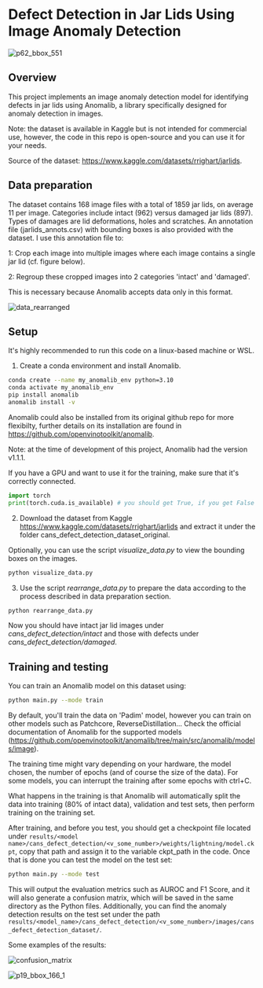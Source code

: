 # Defect Detection in Jar Lids Using Image Anomaly Detection
![p62_bbox_551](https://github.com/user-attachments/assets/0907cd8e-2b34-48a7-873f-9ef817928344)

## Overview
This project implements an image anomaly detection model for identifying defects in jar lids using Anomalib, a library specifically designed for anomaly detection in images. 

Note: the dataset is available in Kaggle but is not intended for commercial use, however, the code in this repo is open-source and you can use it for your needs.

Source of the dataset: https://www.kaggle.com/datasets/rrighart/jarlids.

## Data preparation
The dataset contains 168 image files with a total of 1859 jar lids, on average 11 per image. Categories include intact (962) versus damaged jar lids (897). 
Types of damages are lid deformations, holes and scratches. An annotation file (jarlids_annots.csv) with bounding boxes is also provided with the dataset.
I use this annotation file to:

1: Crop each image into multiple images where each image contains a single jar lid (cf. figure below).

2: Regroup these cropped images into 2 categories 'intact' and 'damaged'.

This is necessary because Anomalib accepts data only in this format.

![data_rearranged](https://github.com/user-attachments/assets/c9c4e11e-6d98-40c1-9bbd-55825a0b5f7a)

## Setup 
It's highly recommended to run this code on a linux-based machine or WSL.
1. Create a conda environment and install Anomalib.
```bash
conda create --name my_anomalib_env python=3.10
conda activate my_anomalib_env
pip install anomalib
anomalib install -v
```
Anomalib could also be installed from its original github repo for more flexibilty, further details on its installation are found in https://github.com/openvinotoolkit/anomalib.

Note: at the time of development of this project, Anomalib had the version v1.1.1.

If you have a GPU and want to use it for the training, make sure that it's correctly connected.

```python
import torch
print(torch.cuda.is_available) # you should get True, if you get False then reinstall a compatible torch version.
```

2. Download the dataset from Kaggle https://www.kaggle.com/datasets/rrighart/jarlids and extract it under the folder cans_defect_detection_dataset_original.

Optionally, you can use the script *visualize_data.py* to view the bounding boxes on the images.
```bash
python visualize_data.py
```

3. Use the script *rearrange_data.py* to prepare the data according to the process described in data preparation section.
```bash
python rearrange_data.py
```
Now you should have intact jar lid images under *cans_defect_detection/intact* and those with defects under *cans_defect_detection/damaged*.

## Training and testing
You can train an Anomalib model on this dataset using:
```bash
python main.py --mode train
```
By default, you'll train the data on 'Padim' model, however you can train on other models such as Patchcore, ReverseDistillation... Check the official documentation of Anomalib for the supported models (https://github.com/openvinotoolkit/anomalib/tree/main/src/anomalib/models/image). 

The training time might vary depending on your hardware, the model chosen, the number of epochs (and of course the size of the data). For some models, you can interrupt the training after some epochs with ctrl+C. 

What happens in the training is that Anomalib will automatically split the data into training (80% of intact data), validation and test sets, then perform training on the training set.

After training, and before you test, you should get a checkpoint file located under `results/<model name>/cans_defect_detection/<v_some_number>/weights/lightning/model.ckpt`, copy that path and assign it to the variable ckpt_path in the code. Once that is done you can test the model on the test set:
```bash
python main.py --mode test
```
This will output the evaluation metrics such as AUROC and F1 Score, and it will also generate a confusion matrix, which will be saved in the same directory as the Python files. Additionally, you can find the anomaly detection results on the test set under the path `results/<model_name>/cans_defect_detection/<v_some_number>/images/cans_defect_detection_dataset/`.

Some examples of the results:

![confusion_matrix](https://github.com/user-attachments/assets/f1fdfa65-2b3d-4eb6-a467-83d6bf319494)

![p19_bbox_166_1](https://github.com/user-attachments/assets/57dbe0b6-a9ab-4787-bc18-b3d871936e32)
